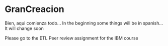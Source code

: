 # GranCreacion

Bien, aqui comienza todo... In the beginning some things will be in spanish... It will change soon

Please go to the ETL Peer review assignment for the IBM course
